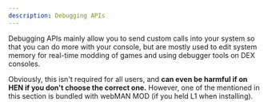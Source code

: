 ```yaml
---
description: Debugging APIs
---
```


Debugging APIs mainly allow you to send custom calls into your system so that you can do more with your console, but are mostly used to edit system memory for real-time modding of games and using debugger tools on DEX consoles.

Obviously, this isn't required for all users, and **can even be harmful if on HEN if you don't choose the correct one.** However, one of the mentioned in this section is bundled with webMAN MOD (if you held L1 when installing).
